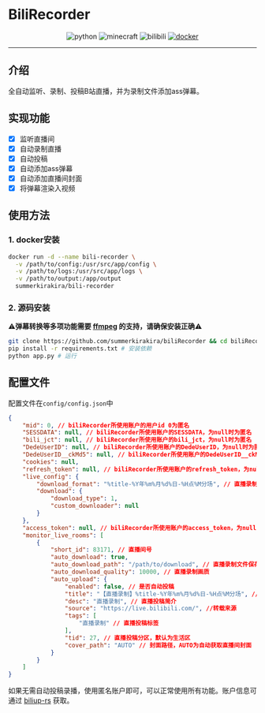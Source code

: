 # BiliRecorder


<div align=center>
  <img src="https://img.shields.io/badge/python-3.9-blue" alt="python">
  <img src="https://img.shields.io/badge/ffmpeg-4.41-green" alt="minecraft">
  <img src="https://img.shields.io/badge/bilibili-1.0-pink" alt="bilibili">
<a href="https://hub.docker.com/repository/docker/summerkirakira/bili-recorder">
  <img src="https://img.shields.io/badge/docker-1.0-yellow" alt="docker">
</a>
</div>

---

## 介绍
全自动监听、录制、投稿B站直播，并为录制文件添加ass弹幕。

## 实现功能
- [x] 监听直播间
- [x] 自动录制直播
- [x] 自动投稿
- [x] 自动添加ass弹幕
- [x] 自动添加直播间封面
- [x] 将弹幕渲染入视频

## 使用方法
### 1. docker安装
```bash
docker run -d --name bili-recorder \
  -v /path/to/config:/usr/src/app/config \
  -v /path/to/logs:/usr/src/app/logs \
  -v /path/to/output:/app/output 
  summerkirakira/bili-recorder
```

### 2. 源码安装
⚠️**弹幕转换等多项功能需要 [ffmpeg](https://ffmpeg.org) 的支持，请确保安装正确**⚠️
```bash
git clone https://github.com/summerkirakira/biliRecorder && cd biliRecorder # 下载源码
pip install -r requirements.txt # 安装依赖
python app.py # 运行
```

## 配置文件
配置文件在`config/config.json`中
```json
{
    "mid": 0, // biliRecorder所使用账户的用户id 0为匿名
    "SESSDATA": null, // biliRecorder所使用账户的SESSDATA，为null时为匿名
    "bili_jct": null, // biliRecorder所使用账户的bili_jct，为null时为匿名
    "DedeUserID": null, // biliRecorder所使用账户的DedeUserID，为null时为匿名
    "DedeUserID__ckMd5": null, // biliRecorder所使用账户的DedeUserID__ckMd5，为null时为匿名
    "cookies": null,
    "refresh_token": null, // biliRecorder所使用账户的refresh_token，为null时为匿名
    "live_config": {
        "download_format": "%title-%Y年%m%月%d%日-%H点%M分场", // 直播录制文件名格式，支持strftime
        "download": {
            "download_type": 1,
            "custom_downloader": null
        }
    },
    "access_token": null, // biliRecorder所使用账户的access_token，为null时为匿名
    "monitor_live_rooms": [
        {
            "short_id": 83171, // 直播间号
            "auto_download": true,
            "auto_download_path": "/path/to/download", // 直播录制文件保存路径
            "auto_download_quality": 10000, // 直播录制画质
            "auto_upload": {
                "enabled": false, // 是否自动投稿
                "title": "【直播录制】%title-%Y年%m%月%d%日-%H点%M分场", // 直播投稿标题，支持strftime
                "desc": "直播录制", // 直播投稿简介
                "source": "https://live.bilibili.com/", //转载来源
                "tags": [
                    "直播录制" // 直播投稿标签
                ],
                "tid": 27, // 直播投稿分区，默认为生活区
                "cover_path": "AUTO" // 封面路径，AUTO为自动获取直播间封面
            }
        }
    ]
}
```
如果无需自动投稿录播，使用匿名账户即可，可以正常使用所有功能。账户信息可通过 [biliup-rs](https://github.com/ForgQi/biliup-rs) 获取。